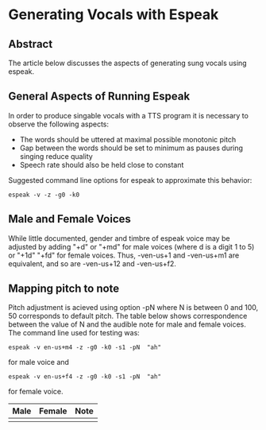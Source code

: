 # Generating Vocals with Espeak

## Abstract 
The article below discusses the aspects of generating sung vocals using espeak.

## General Aspects of Running Espeak
In order to produce singable vocals with a TTS program it is necessary to observe the following aspects:
* The words should be uttered at maximal possible monotonic pitch
* Gap between the words should be set to minimum as pauses during singing reduce quality
* Speech rate should also be held close to constant

Suggested command line options for espeak to approximate this behavior:

`espeak -v -z -g0 -k0`

## Male and Female Voices
While little documented, gender and timbre of espeak voice may be adjusted by adding "+d" or "+md" for male voices (where d is a digit 1 to 5) or "+1d" "+fd" for female voices. Thus, -ven-us+1 and -ven-us+m1 are equivalent, and so are -ven-us+12 and -ven-us+f2.

## Mapping pitch to note
Pitch adjustment is acieved using option -pN where N is between 0 and 100, 50 corresponds to default pitch. The table below shows correspondence between the value of N and the audible note for male and female voices. The command line used for testing was:

`espeak -v en-us+m4 -z -g0 -k0 -s1 -pN  "ah"`

for male voice and

`espeak -v en-us+f4 -z -g0 -k0 -s1 -pN  "ah"`

for female voice.


|Male   |Female  |Note   |
|-------|--------|-------|
|       |        |       |
